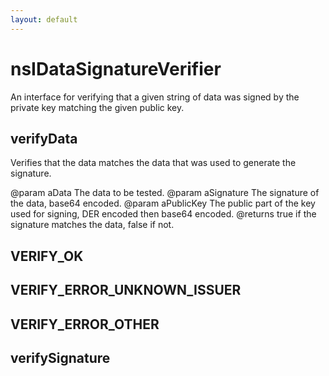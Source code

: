 ```yaml
---
layout: default
---
```


# nsIDataSignatureVerifier #

An interface for verifying that a given string of data was signed by the
private key matching the given public key.


## verifyData ##

Verifies that the data matches the data that was used to generate the
signature.

@param aData      The data to be tested.
@param aSignature The signature of the data, base64 encoded.
@param aPublicKey The public part of the key used for signing, DER encoded
                  then base64 encoded.
@returns true if the signature matches the data, false if not.


## VERIFY_OK ##

## VERIFY_ERROR_UNKNOWN_ISSUER ##

## VERIFY_ERROR_OTHER ##

## verifySignature ##
